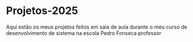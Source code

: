 # Projetos-2025
Aqui estão os meus projetos feitos em sala de aula durante o meu curso de desenvolvimento de sistema na escola Pedro Fonseca professor
